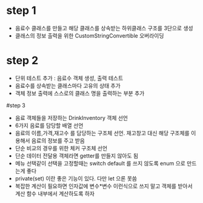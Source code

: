 # step 1

- 음료수 클래스를 만들고 해당 클래스를 상속받는 하위클래스 구조를 3단으로 생성
- 클래스의 정보 출력을 위한 CustomStringConvertible 오버라이딩

# step 2

- 단위 테스트 추가 : 음료수 객체 생성, 출력 테스트
- 음료수를 상속받는 클래스마다 고유의 상태 추가
- 객체 정보 출력에 스스로의 클래스 명을 출력하는 부분 추가


#step 3

- 음료 객체들을 저장하는 DrinkInventory 객체 선언
- 6가지 음료를 담당할 배열 선언
- 음료의 이름,가격,재고수 를 담당하는 구조체 선언. 재고창고 대신 해당 구조체를 이용해서 음료의 정보를 주고 받음
- 단순 비교의 경우를 위한 체커 구조체 선언
- 단순 데이터 전달용 객체라면 getter를 만들지 않아도 됨
- 메뉴 선택같이 선택을 고정할때는 switch default 를 쓰지 않도록 enum 으로 만드는게 좋다
- private(set) 이란 좋은 기능이 있다. 다만 let 으론 못씀
- 복잡한 계산이 필요하면 인자값에 변수*변수 이런식으로 쓰지 말고 객체를 받아서 계산 함수 내부에서 계산하도록 하자